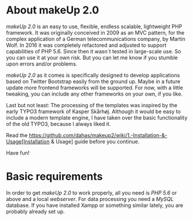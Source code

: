 # About makeUp 2.0

*makeUp 2.0* is an easy to use, flexible, endless scalable, lightweight PHP framework. It was originally conceived in 2009 as an MVC pattern, for the complex application of a German telecommunications company, by Martin Wolf. In 2016 it was completely refactored and adjusted to support capabilities of PHP 5.6. Since then it wasn´t tested in large-scale use. So you can use it at your own risk. But you can let me know if you stumble upon errors and/or problems.

*makeUp 2.0* as it comes is specifically designed to develop applications based on Twitter Bootstrap easily from the ground up. Maybe in a future update more frontend frameworks will be supported. For now, with a little tweaking, you can include any other frameworks on your own, if you like.

Last but not least: The processing of the templates was inspired by the early TYPO3 framework of Kasper Skårhøj. Although it would be easy to include a modern template engine, I have taken over the basic functionality of the old TYPO3, because I always liked it.

Read the https://github.com/dahas/makeup2/wiki/1.-Installation-&-Usage[Installation & Usage] guide before you continue.

Have fun!

# Basic requirements

In order to get *makeUp 2.0* to work properly, all you need is *PHP 5.6* or above and a local *webserver*. For data processing you need a *MySQL* database. If you have installed Xampp or something similar lately, you are probably already set up.
